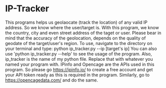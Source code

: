 # IP-Tracker
This programs helps us geolaocate (track the location) of any valid IP address. So we know where the user/target is.
With this program, we know the country, city and even street address of the taget or user.
Please bear in mind that the accuracy of the geolocation, depends on the quality of geodate of the target/user's region.
To use, navigate to the directory on your terminal and type: python ip_tracker.py --ip [target's ip]
You can also use 'python ip_tracker.py --help' to see the usage of the program. 
Also, ip_tracker is the name of my python file. Replace that with whatever you named your program with.
IPinfo and Opencage are the APIs used in this program.
So please go https://ipinfo.io/ to create a free account and get your API token ready as this is required in the program.
Similarly, go to https://opencagedata.com/ and do the same.
